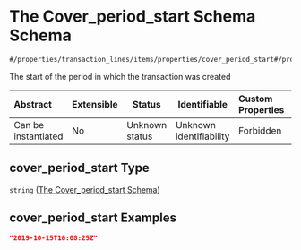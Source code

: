 # The Cover_period_start Schema Schema

```txt
#/properties/transaction_lines/items/properties/cover_period_start#/properties/transaction_lines/items/properties/cover_period_start
```

The start of the period in which the transaction was created


| Abstract            | Extensible | Status         | Identifiable            | Custom Properties | Additional Properties | Access Restrictions | Defined In                                                                                          |
| :------------------ | ---------- | -------------- | ----------------------- | :---------------- | --------------------- | ------------------- | --------------------------------------------------------------------------------------------------- |
| Can be instantiated | No         | Unknown status | Unknown identifiability | Forbidden         | Allowed               | none                | [policy_transaction.schema.json\*](../../out/policy_transaction.schema.json "open original schema") |

## cover_period_start Type

`string` ([The Cover_period_start Schema](policy_transaction-properties-the-transaction_lines-schema-transaction-lines-properties-the-cover_period_start-schema.md))

## cover_period_start Examples

```json
"2019-10-15T16:08:25Z"
```
